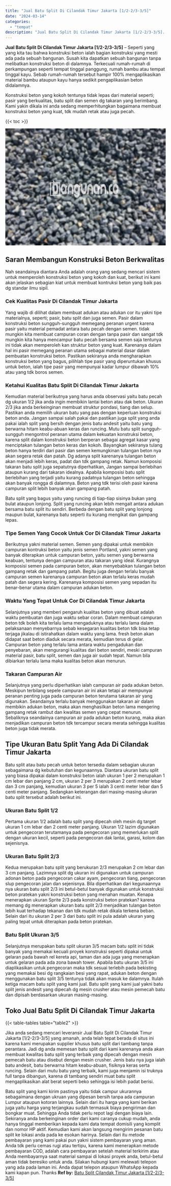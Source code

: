 ```yaml
---
title: "Jual Batu Split Di Cilandak Timur Jakarta [1/2-2/3-3/5]"
date: "2024-03-14"
categories: 
  - "tempat"
description: "Jual Batu Split Di Cilandak Timur Jakarta [1/2-2/3-3/5]. Batu split yang kami kirim pastinya yaitu tidak campur ukurannya sebagaimana dengan ukruan yang dipe..."
---
```


**Jual Batu Split Di Cilandak Timur Jakarta \[1/2-2/3-3/5\]** – Seperti yang yang kita tau bahwa konstruksi beton ialah bagian konstruksi yang mesti ada pada sebuah bangunan. Susah kita dapatkan sebuah bangunan tanpa melibatkan konstruksi beton di dalamnya. Terkecuali rumah-rumah di perkampungan seperti tempat tinggal panggung, rumah bambu atau tempat tinggal kayu. Sebab rumah-rumah tersebut hampir 100% mengaplikasikan material bambu ataupun kayu hanya sedikit pengaplikasian beton didalamnya.

Konstruksi beton yang kokoh tentunya tidak lepas dari material seperti; pasir yang berkualitas, batu split dan semen dg takaran yang berimbang. Kami yakin dikala ini anda sedang memperhitungkan bagaimana membuat konstruksi beton yang kuat, tdk mudah retak atau juga pecah.

{{< toc >}}

![Jual Batu Split Di Cilandak Timur Jakarta [1/2-2/3-3/5]](/images/jual-batu-split-01.png)

## Saran Membangun Konstruksi Beton Berkwalitas

Nah seandainya diantara Anda adalah orang yang sedang mencari sistem untuk memperoleh konstruksi beton yang kokoh dan kuat, berikut ini kami akan jelaskan sebagian kiat untuk membuat kontruksi beton yang baik pas dg standar ilmu sipil.

### Cek Kualitas Pasir Di Cilandak Timur Jakarta

Yang wajib di dilihat dalam membuat adukan atau adukan cor itu yakni tipe materialnya, seperti; pasir, batu split dan juga semen. Pasir dalam konstruksi beton sungguh-sungguh memegang peranan urgent karena pasir yaitu material pemadat antara batu pecah dengan semen. tidak mungkin kita membuat campuran coran dengan tanpa pasir dan sangat tdk mungkin kita hanya mencampur batu pecah bersama semen saja tentunya ini tidak akan memperoleh kan struktur beton yang kuat. Karenanya dalam hal ini pasir memegang peranan utama sebagai material dasar dalam pembuatan konstruksi beton. Pastikan sekiranya anda mengharapkan konstruksi beton yang bagus, pilihlah tipe pasir yang diperuntukan khusus untuk beton, ialah tipe pasir yang mempunyai kadar lumpur dibawah 10% atau yang tdk boros semen.

### Ketahui Kualitas Batu Split Di Cilandak Timur Jakarta

Kemudian material berikutnya yang harus anda observasi yaitu batu pecah dg ukuran 1/2 jika anda ingin membikin lantai beton atau dak beton. Ukuran 2/3 jika anda berkeinginan membuat struktur pondasi, tiang dan selup. Pastikan anda memilih ukuran batu yang pas dengan keperluan konstruksi beton anda. Jangan sampai salah pakai dan pastikan juga split yang anda pakai ialah split yang bersih dengan jenis batu andesit yaitu batu yang berwarna hitam keabu-abuan keras dan runcing. Mutu batu split sungguh-sungguh mengontrol peranan utama dalam kekuatan konstruksi beton, karena split dalam konstruksi beton berperan sebagai agregat kasar yang menciptakan tulangan beton keras dan kokoh. Bayangkan sekiranya tulang beton hanya terdiri dari pasir dan semen kemungkinan tulangan beton nya akan segera retak dan patah. Dg adanya split karenanya tulangan beton akan menjadi lebih keras, padat dan tdk gampang retak. Namun komposisi takaran batu split juga sepatutnya diperhatikan, Jangan sampai berlebihan ataupun kurang dari takaran idealnya. Apabila komposisi batu split berlebihan yang terjadi yaitu kurang padatnya tulangan beton sehingga akan banyak rongga di dalamnya. Beton yang tdk terisi oleh pasir karena campuran split lebih banyak akan gampang patah.

Batu split yang bagus yaitu yang runcing di tiap-tiap sisinya bukan yang bulat ataupun lonjong. Split yang runcing akan lebih mengait antara adukan bersama batu split itu sendiri. Berbeda dengan batu split yang lonjong maupun bulat, karenanya batu seperti itu kurang mengikat dan gampang lepas.

### Tipe Semen Yang Cocok Untuk Cor Di Cilandak Timur Jakarta

Berikutnya yakni material semen. Semen yang dipakai untuk membikin campuran kontruksi beton yaitu jenis semen Portland, yakni semen yang banyak diterapkan untuk campuran beton, yaitu semen yang berwarna keabuan, tentunya dengan campuran atau takaran yang ideal. Kurangnya komposisi semen pada campuran beton, akan menyebabkan tulangan beton gampang retak dan gampang patah. Begitu juga dengan terlalu banyak campuran semen karenanya campuran beton akan terlalu keras mudah patah dan segera kering. Karenanya komposisi semen yang sepadan itu benar-benar utama dalam campuran adukan beton.

### Waktu Yang Tepat Untuk Cor Di Cilandak Timur Jakarta

Selanjutnya yang memberi pengaruh kualitas beton yang dibuat adalah waktu pembuatan dan juga waktu sebar coran. Dalam membuat campuran beton tdk boleh kita terlalu lama mengaduknya atau terlalu lama dalam pelaksanaan menyebarnya sebab kesegaran kualitas beton tdk bisa tetap terjaga jikalau di istirahatkan dalam waktu yang lama. fresh beton akan didapat saat beton diaduk secara merata, kemudian terus di gelar. Campuran beton yang terlalu lama antara waktu pengadukan dan penyebaran, akan mengurangi kualitas dari beton sendiri, meski campuran material pasir, batu split, semen dan juga air sudah tepat. Namun bila dibiarkan terlalu lama maka kualitas beton akan menurun.

### Takaran Campuran Air

Selanjutnya yang perlu diperhatikan ialah campuran air pada adukan beton. Meskipun terbilang sepele campuran air ini akan tetapi air mempunyai peranan penting juga pada campuran beton terutama takaran air yang digunakan. Seandainya terlalu banyak menggunakan takaran air dalam membikin adukan beton, maka akan menghasilkan beton lama mengering gampang retak rambut dan kwalitas semen yang cepat menurun. Sebaliknya seandainya campuran air pada adukan beton kurang, maka akan menjadikan campuran beton tdk tercampur secara merata sehingga kualitas beton juga tidak merata.

## Tipe Ukuran Batu Split Yang Ada Di Cilandak Timur Jakarta

Batu split atau batu pecah untuk beton tersedia dalam sebagian ukuran sebagaimana dg kebutuhan dan kegunaannya. Diantara ukuran batu split yang biasa dipakai dalam konstruksi beton ialah ukuran 1 per 2 merupakan 1 cm lebar dan panjang 2 cm, ukuran 2 per 3 merupakan 2 centi meter lebar dan 3 cm panjang, kemudian ukuran 3 per 5 ialah 3 centi meter lebar dan 5 centi meter panjang. Sedangkan keterangan dari masing-masing ukuran batu split tersebut adalah berikut ini.

### Ukuran Batu Split 1/2

Pertama ukuran 1/2 adalah batu split yang dipecah oleh mesin dg target ukuran 1 cm lebar dan 2 centi meter panjang. Ukuran 1/2 lazim digunakan untuk pengecoran terutamanya pada pengecoran yang memerlukan split dengan ukuran kecil, seperti pada pengecoran dak lantai, garasi, kolom dan sejenisnya.

### Ukuran Batu Split 2/3

Kedua merupakan batu split yang berukuran 2/3 merupakan 2 cm lebar dan 3 cm panjang. Lazimnya split dg ukuran ini digunakan untuk campuran adonan beton pada pengecoran cakar ayam, pengecoran tiang, pengecoran slup pengecoran jalan dan sejenisnya. Bila diperhatikan dari kegunaannya nya ukuran batu split 2/3 ini betul-betul banyak digunakan untuk konstruksi beton pratekan yakni konstruksi beton yang menahan muatan. Kenapa menerapkan ukuran Sprite 2/3 pada konstruksi beton pratekan? karena memang dg menerapkan ukuran batu split 2/3 menjadikan tulangan beton lebih kuat terhadap tekanan dan tdk mudah retak dikala terkena beban. Selain dari itu ukuran 2 per 3 dari batu split ini pula adalah ukuran yang paling tepat untuk diterapkan pada beton pratekan.

### Batu Split Ukuran 3/5

Selanjutnya merupakan batu split ukuran 3/5 macam batu split ini tidak banyak yang memakai kecuali proyek konstruksi seperti dipakai untuk gelaran pada bawah rel kereta api, taman dan ada juga yang menerapkan untuk gelaran pada ada zona bawah tower. Apabila batu ukuran 3/5 ini diaplikasikan untuk pengecoran maka tdk sesuai terlebih pada bekisting yang memakai besi dg rangkaian besi yang rapat, adukan beton dengan menggunakan batu split 3/5 tentunya tidak akan masuk ke dalamnya. Itulah ketiga macam batu split yang kami jual. Batu split yang kami jual yakni batu split jenis andesit yang dipecah dg mesin crusher atau mesin pemecah batu dan dipisah berdasarkan ukuran masing-masing.

## Toko Jual Batu Split Di Cilandak Timur Jakarta

{{< table-tables table="table2" >}}

Jika anda sedang mencari leveransir Jual Batu Split Di Cilandak Timur Jakarta \[1/2-2/3-3/5\] yang amanah, anda telah tepat berada di situs ini karena kami merupakan supplier khusus batu split dari tambang tanpa perantara. Jadi dg anda memesan batu split dari kami karenanya anda akan membuat kwalitas batu split yang terbaik yang dipecah dengan mesin pemecah batu atau disebut dengan mesin crusher. Jenis batu nya juga ialah batu andesit, batu berwarna hitam keabu-abuan, fisiknya keras serta runcing. Selain dari mutu batu yang terbaik, kami juga menjamin isi truknya full tanpa dibangun, karena di tambang sendiri muat batu split mengaplikasikan alat berat seperti beko sehingga isi lebih padat berisi.

Batu split yang kami kirim pastinya yaitu tidak campur ukurannya sebagaimana dengan ukruan yang dipesan bersih tanpa ada campuran Lumpur ataupun kotoran lainnya. Selain dari itu harga yang kami berikan juga yaitu harga yang terjangkau sudah termasuk biaya pengiriman dan bongkar muat. Sehingga Anda tidak perlu repot lagi dengan biaya lain. Sekiranya anda berkeinginan order dari kami caranya cukup mudah, anda hanya tinggal memberikan kepada kami data tempat domisili yang komplit dan nomor HP aktif. Kemudian kami akan langsung mengirim pesanan batu split ke lokasi anda pada ke esokan harinya. Selain dari itu metode pembayaran yang kami pakai pun yakni sistem pembayaran yang aman. Anda tdk perlu cemas rugi atau tertipu, karena kami menerapkan metode pembayaran COD, adalah cara pembayaran setelah material terkirim atau Anda membayarnya saat material sampai di lokasi proyek anda, betul-betul aman tidak beresiko untuk anda. Silakan hubungi kami melewati telepon yang ada pada laman ini. Anda dapat telepon ataupun WhatsApp kepada kami kapan pun. Thanks
**Ref by:** [Batu Split Cilandak Timur Jakarta [1/2-2/3-3/5]](https://id.wikipedia.org/wiki/Batu)
